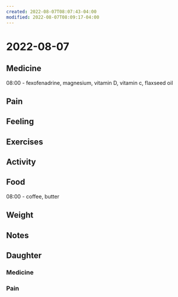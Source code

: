 ```yaml
---
created: 2022-08-07T08:07:43-04:00
modified: 2022-08-07T08:09:17-04:00
---
```


# 2022-08-07

## Medicine

08:00 - fexofenadrine, magnesium, vitamin D, vitamin c, flaxseed oil 

## Pain


## Feeling


## Exercises


## Activity


## Food

08:00 - coffee, butter 

## Weight


## Notes



## Daughter


### Medicine


### Pain
